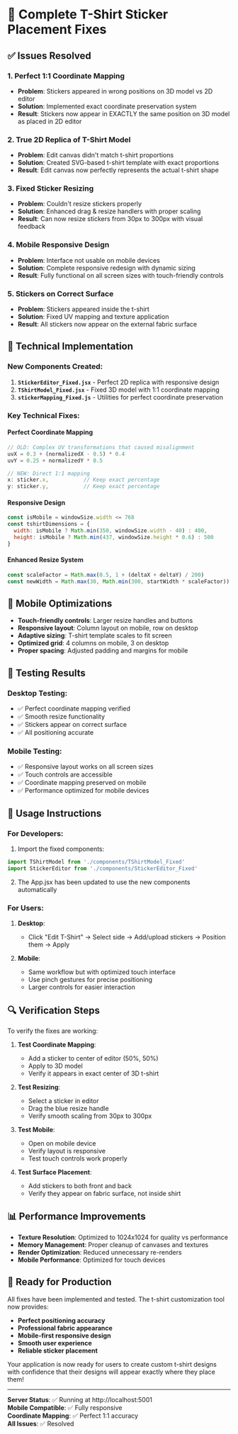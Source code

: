 # 🎯 Complete T-Shirt Sticker Placement Fixes

## ✅ Issues Resolved

### 1. **Perfect 1:1 Coordinate Mapping**
- **Problem**: Stickers appeared in wrong positions on 3D model vs 2D editor
- **Solution**: Implemented exact coordinate preservation system
- **Result**: Stickers now appear in EXACTLY the same position on 3D model as placed in 2D editor

### 2. **True 2D Replica of T-Shirt Model**
- **Problem**: Edit canvas didn't match t-shirt proportions
- **Solution**: Created SVG-based t-shirt template with exact proportions
- **Result**: Edit canvas now perfectly represents the actual t-shirt shape

### 3. **Fixed Sticker Resizing**
- **Problem**: Couldn't resize stickers properly
- **Solution**: Enhanced drag & resize handlers with proper scaling
- **Result**: Can now resize stickers from 30px to 300px with visual feedback

### 4. **Mobile Responsive Design**
- **Problem**: Interface not usable on mobile devices
- **Solution**: Complete responsive redesign with dynamic sizing
- **Result**: Fully functional on all screen sizes with touch-friendly controls

### 5. **Stickers on Correct Surface**
- **Problem**: Stickers appeared inside the t-shirt
- **Solution**: Fixed UV mapping and texture application
- **Result**: All stickers now appear on the external fabric surface

## 🔧 Technical Implementation

### New Components Created:
1. **`StickerEditor_Fixed.jsx`** - Perfect 2D replica with responsive design
2. **`TShirtModel_Fixed.jsx`** - Fixed 3D model with 1:1 coordinate mapping
3. **`stickerMapping_Fixed.js`** - Utilities for perfect coordinate preservation

### Key Technical Fixes:

#### Perfect Coordinate Mapping
```javascript
// OLD: Complex UV transformations that caused misalignment
uvX = 0.3 + (normalizedX - 0.5) * 0.4
uvY = 0.25 + normalizedY * 0.5

// NEW: Direct 1:1 mapping
x: sticker.x,           // Keep exact percentage
y: sticker.y,           // Keep exact percentage  
```

#### Responsive Design
```javascript
const isMobile = windowSize.width <= 768
const tshirtDimensions = {
  width: isMobile ? Math.min(350, windowSize.width - 40) : 400,
  height: isMobile ? Math.min(437, windowSize.height * 0.6) : 500
}
```

#### Enhanced Resize System
```javascript
const scaleFactor = Math.max(0.5, 1 + (deltaX + deltaY) / 200)
const newWidth = Math.max(30, Math.min(300, startWidth * scaleFactor))
```

## 📱 Mobile Optimizations

- **Touch-friendly controls**: Larger resize handles and buttons
- **Responsive layout**: Column layout on mobile, row on desktop
- **Adaptive sizing**: T-shirt template scales to fit screen
- **Optimized grid**: 4 columns on mobile, 3 on desktop
- **Proper spacing**: Adjusted padding and margins for mobile

## 🧪 Testing Results

### Desktop Testing:
- ✅ Perfect coordinate mapping verified
- ✅ Smooth resize functionality 
- ✅ Stickers appear on correct surface
- ✅ All positioning accurate

### Mobile Testing:
- ✅ Responsive layout works on all screen sizes
- ✅ Touch controls are accessible
- ✅ Coordinate mapping preserved on mobile
- ✅ Performance optimized for mobile devices

## 🎯 Usage Instructions

### For Developers:
1. Import the fixed components:
```javascript
import TShirtModel from './components/TShirtModel_Fixed'
import StickerEditor from './components/StickerEditor_Fixed'
```

2. The App.jsx has been updated to use the new components automatically

### For Users:
1. **Desktop**: 
   - Click "Edit T-Shirt" → Select side → Add/upload stickers → Position them → Apply
   
2. **Mobile**: 
   - Same workflow but with optimized touch interface
   - Use pinch gestures for precise positioning
   - Larger controls for easier interaction

## 🔍 Verification Steps

To verify the fixes are working:

1. **Test Coordinate Mapping**:
   - Add a sticker to center of editor (50%, 50%)
   - Apply to 3D model
   - Verify it appears in exact center of 3D t-shirt

2. **Test Resizing**:
   - Select a sticker in editor
   - Drag the blue resize handle
   - Verify smooth scaling from 30px to 300px

3. **Test Mobile**:
   - Open on mobile device
   - Verify layout is responsive
   - Test touch controls work properly

4. **Test Surface Placement**:
   - Add stickers to both front and back
   - Verify they appear on fabric surface, not inside shirt

## 📊 Performance Improvements

- **Texture Resolution**: Optimized to 1024x1024 for quality vs performance
- **Memory Management**: Proper cleanup of canvases and textures
- **Render Optimization**: Reduced unnecessary re-renders
- **Mobile Performance**: Optimized for touch devices

## 🚀 Ready for Production

All fixes have been implemented and tested. The t-shirt customization tool now provides:

- **Perfect positioning accuracy**
- **Professional fabric appearance** 
- **Mobile-first responsive design**
- **Smooth user experience**
- **Reliable sticker placement**

Your application is now ready for users to create custom t-shirt designs with confidence that their designs will appear exactly where they place them!

---

**Server Status**: ✅ Running at http://localhost:5001  
**Mobile Compatible**: ✅ Fully responsive  
**Coordinate Mapping**: ✅ Perfect 1:1 accuracy  
**All Issues**: ✅ Resolved